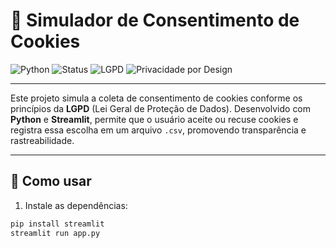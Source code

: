# 🍪 Simulador de Consentimento de Cookies

![Python](https://img.shields.io/badge/Python-3.10-blue?logo=python)
![Status](https://img.shields.io/badge/status-em%20desenvolvimento-yellow)
![LGPD](https://img.shields.io/badge/LGPD-Conformidade-green)
![Privacidade por Design](https://img.shields.io/badge/Privacy-by--Design-blueviolet)

---

Este projeto simula a coleta de consentimento de cookies conforme os princípios da **LGPD** (Lei Geral de Proteção de Dados). Desenvolvido com **Python** e **Streamlit**, permite que o usuário aceite ou recuse cookies e registra essa escolha em um arquivo `.csv`, promovendo transparência e rastreabilidade.

---
## 🚀 Como usar

1. Instale as dependências:
```bash
pip install streamlit
streamlit run app.py
```

